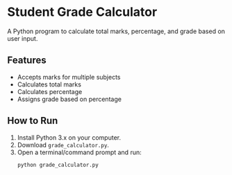 # Student Grade Calculator

A Python program to calculate total marks, percentage, and grade based on user input.

## Features
- Accepts marks for multiple subjects
- Calculates total marks
- Calculates percentage
- Assigns grade based on percentage

## How to Run
1. Install Python 3.x on your computer.
2. Download `grade_calculator.py`.
3. Open a terminal/command prompt and run:
   ```bash
   python grade_calculator.py
